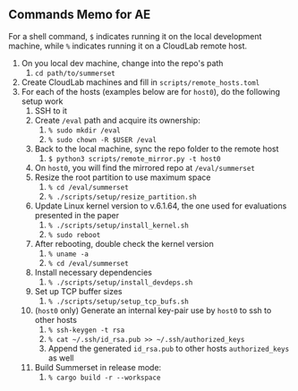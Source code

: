 ## Commands Memo for AE

For a shell command, `$` indicates running it on the local development machine, while `%` indicates running it on a CloudLab remote host.

1. On you local dev machine, change into the repo's path
    1. `cd path/to/summerset`
1. Create CloudLab machines and fill in `scripts/remote_hosts.toml`
2. For each of the hosts (examples below are for `host0`), do the following setup work
    1. SSH to it
    2. Create `/eval` path and acquire its ownership:
        1. `% sudo mkdir /eval`
        2. `% sudo chown -R $USER /eval`
    3. Back to the local machine, sync the repo folder to the remote host
        1. `$ python3 scripts/remote_mirror.py -t host0`
    4. On `host0`, you will find the mirrored repo at `/eval/summerset`
    5. Resize the root partition to use maximum space
        1. `% cd /eval/summerset`
        2. `% ./scripts/setup/resize_partition.sh`
    6. Update Linux kernel version to v.6.1.64, the one used for evaluations presented in the paper
        1. `% ./scripts/setup/install_kernel.sh`
        2. `% sudo reboot`
    7. After rebooting, double check the kernel version
        1. `% uname -a`
        2. `% cd /eval/summerset`
    8. Install necessary dependencies
        1. `% ./scripts/setup/install_devdeps.sh`
    9. Set up TCP buffer sizes
        1. `% ./scripts/setup/setup_tcp_bufs.sh`
    10. (`host0` only) Generate an internal key-pair use by `host0` to ssh to other hosts
        1. `% ssh-keygen -t rsa`
        2. `% cat ~/.ssh/id_rsa.pub >> ~/.ssh/authorized_keys`
        3. Append the generated `id_rsa.pub` to other hosts `authorized_keys` as well
    11. Build Summerset in release mode:
        1. `% cargo build -r --workspace`
